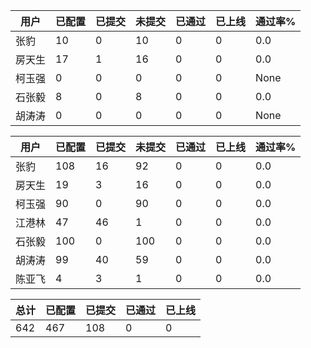 | 用户 | 已配置 | 已提交 |未提交 | 已通过 | 已上线 | 通过率% |
|----|----|----|----|----|----|----|
| 张豹 | 10 | 0 | 10 | 0 | 0 | 0.0 |
| 房天生 | 17 | 1 | 16 | 0 | 0 | 0.0 |
| 柯玉强 | 0 | 0 | 0 | 0 | 0 | None |
| 石张毅 | 8 | 0 | 8 | 0 | 0 | 0.0 |
| 胡涛涛 | 0 | 0 | 0 | 0 | 0 | None |




| 用户 | 已配置 | 已提交 |未提交 | 已通过 | 已上线 | 通过率% |
|----|----|----|----|----|----|----|
| 张豹 | 108 | 16 | 92 | 0 | 0 | 0.0 |
| 房天生 | 19 | 3 | 16 | 0 | 0 | 0.0 |
| 柯玉强 | 90 | 0 | 90 | 0 | 0 | 0.0 |
| 江港林 | 47 | 46 | 1 | 0 | 0 | 0.0 |
| 石张毅 | 100 | 0 | 100 | 0 | 0 | 0.0 |
| 胡涛涛 | 99 | 40 | 59 | 0 | 0 | 0.0 |
| 陈亚飞 | 4 | 3 | 1 | 0 | 0 | 0.0 |




| 总计 | 已配置 | 已提交 | 已通过 | 已上线 |
|----|----|----|----|----|
| 642 | 467 | 108 | 0 | 0 |